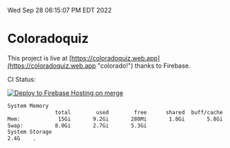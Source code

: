 Wed Sep 28 06:15:07 PM EDT 2022

# Coloradoquiz


This project is live at [https://coloradoquiz.web.app](https://coloradoquiz.web.app "colorado!") thanks to Firebase.

CI Status: 

[![Deploy to Firebase Hosting on merge](https://github.com/teamkushal/coloradoquiz/actions/workflows/firebase-hosting-merge.yml/badge.svg)](https://github.com/teamkushal/coloradoquiz/actions/workflows/firebase-hosting-merge.yml)

```bash
System Memory
               total        used        free      shared  buff/cache   available
Mem:            15Gi       9.2Gi       280Mi       1.0Gi       5.8Gi       4.7Gi
Swap:          8.0Gi       2.7Gi       5.3Gi
System Storage
2.4G	.
```
```bash
